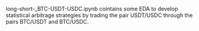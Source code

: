 long-short-_BTC-USDT-USDC.ipynb cointains some EDA to develop statistical arbitrage strategies by trading the pair USDT/USDC through the pairs BTC/USDT and BTC/USDC.

